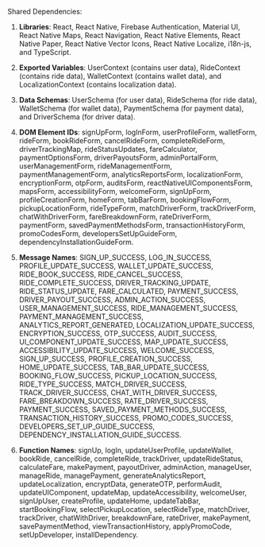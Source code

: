 Shared Dependencies:

1. **Libraries**: React, React Native, Firebase Authentication, Material UI, React Native Maps, React Navigation, React Native Elements, React Native Paper, React Native Vector Icons, React Native Localize, i18n-js, and TypeScript.

2. **Exported Variables**: UserContext (contains user data), RideContext (contains ride data), WalletContext (contains wallet data), and LocalizationContext (contains localization data).

3. **Data Schemas**: UserSchema (for user data), RideSchema (for ride data), WalletSchema (for wallet data), PaymentSchema (for payment data), and DriverSchema (for driver data).

4. **DOM Element IDs**: signUpForm, logInForm, userProfileForm, walletForm, rideForm, bookRideForm, cancelRideForm, completeRideForm, driverTrackingMap, rideStatusUpdates, fareCalculator, paymentOptionsForm, driverPayoutsForm, adminPortalForm, userManagementForm, rideManagementForm, paymentManagementForm, analyticsReportsForm, localizationForm, encryptionForm, otpForm, auditsForm, reactNativeUIComponentsForm, mapsForm, accessibilityForm, welcomeForm, signUpForm, profileCreationForm, homeForm, tabBarForm, bookingFlowForm, pickupLocationForm, rideTypeForm, matchDriverForm, trackDriverForm, chatWithDriverForm, fareBreakdownForm, rateDriverForm, paymentForm, savedPaymentMethodsForm, transactionHistoryForm, promoCodesForm, developersSetUpGuideForm, dependencyInstallationGuideForm.

5. **Message Names**: SIGN_UP_SUCCESS, LOG_IN_SUCCESS, PROFILE_UPDATE_SUCCESS, WALLET_UPDATE_SUCCESS, RIDE_BOOK_SUCCESS, RIDE_CANCEL_SUCCESS, RIDE_COMPLETE_SUCCESS, DRIVER_TRACKING_UPDATE, RIDE_STATUS_UPDATE, FARE_CALCULATED, PAYMENT_SUCCESS, DRIVER_PAYOUT_SUCCESS, ADMIN_ACTION_SUCCESS, USER_MANAGEMENT_SUCCESS, RIDE_MANAGEMENT_SUCCESS, PAYMENT_MANAGEMENT_SUCCESS, ANALYTICS_REPORT_GENERATED, LOCALIZATION_UPDATE_SUCCESS, ENCRYPTION_SUCCESS, OTP_SUCCESS, AUDIT_SUCCESS, UI_COMPONENT_UPDATE_SUCCESS, MAP_UPDATE_SUCCESS, ACCESSIBILITY_UPDATE_SUCCESS, WELCOME_SUCCESS, SIGN_UP_SUCCESS, PROFILE_CREATION_SUCCESS, HOME_UPDATE_SUCCESS, TAB_BAR_UPDATE_SUCCESS, BOOKING_FLOW_SUCCESS, PICKUP_LOCATION_SUCCESS, RIDE_TYPE_SUCCESS, MATCH_DRIVER_SUCCESS, TRACK_DRIVER_SUCCESS, CHAT_WITH_DRIVER_SUCCESS, FARE_BREAKDOWN_SUCCESS, RATE_DRIVER_SUCCESS, PAYMENT_SUCCESS, SAVED_PAYMENT_METHODS_SUCCESS, TRANSACTION_HISTORY_SUCCESS, PROMO_CODES_SUCCESS, DEVELOPERS_SET_UP_GUIDE_SUCCESS, DEPENDENCY_INSTALLATION_GUIDE_SUCCESS.

6. **Function Names**: signUp, logIn, updateUserProfile, updateWallet, bookRide, cancelRide, completeRide, trackDriver, updateRideStatus, calculateFare, makePayment, payoutDriver, adminAction, manageUser, manageRide, managePayment, generateAnalyticsReport, updateLocalization, encryptData, generateOTP, performAudit, updateUIComponent, updateMap, updateAccessibility, welcomeUser, signUpUser, createProfile, updateHome, updateTabBar, startBookingFlow, selectPickupLocation, selectRideType, matchDriver, trackDriver, chatWithDriver, breakdownFare, rateDriver, makePayment, savePaymentMethod, viewTransactionHistory, applyPromoCode, setUpDeveloper, installDependency.